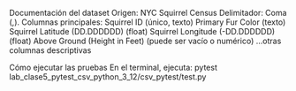 Documentación del dataset
Origen: NYC Squirrel Census
Delimitador: Coma (,).
Columnas principales:
Squirrel ID (único, texto)
Primary Fur Color (texto)
Squirrel Latitude (DD.DDDDDD) (float)
Squirrel Longitude (-DD.DDDDDD) (float)
Above Ground (Height in Feet) (puede ser vacío o numérico)
...otras columnas descriptivas

Cómo ejecutar las pruebas
En el terminal, ejecuta: pytest lab_clase5_pytest_csv_python_3_12/csv_pytest/test.py
